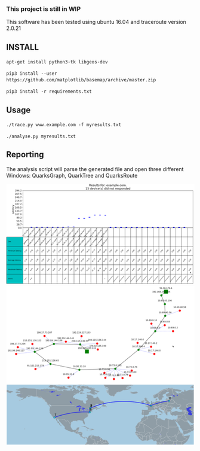 ### This project is still in WIP
This software has been tested using ubuntu 16.04 and traceroute version 2.0.21
## INSTALL
`apt-get install python3-tk libgeos-dev`

`pip3 install --user https://github.com/matplotlib/basemap/archive/master.zip`

`pip3 install -r requirements.txt`

## Usage
`./trace.py www.example.com -f myresults.txt`

`./analyse.py myresults.txt`


## Reporting
The analysis script will parse the generated file and open three different Windows: QuarksGraph, QuarkTree and QuarksRoute

![Graph](https://github.com/jurelou/quarksroute/blob/master/examples/graph.png)
![Tree](https://github.com/jurelou/quarksroute/blob/master/examples/tree.png)
![Map](https://github.com/jurelou/quarksroute/blob/master/examples/map.png)
